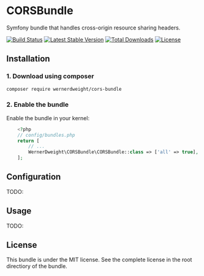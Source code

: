 CORSBundle
====================================

Symfony bundle that handles cross-origin resource sharing headers.

[![Build Status](https://travis-ci.org/wernerdweight/CORSBundle.svg?branch=master)](https://travis-ci.org/wernerdweight/CORSBundle)
[![Latest Stable Version](https://poser.pugx.org/wernerdweight/cors-bundle/v/stable)](https://packagist.org/packages/wernerdweight/cors-bundle)
[![Total Downloads](https://poser.pugx.org/wernerdweight/cors-bundle/downloads)](https://packagist.org/packages/wernerdweight/cors-bundle)
[![License](https://poser.pugx.org/wernerdweight/cors-bundle/license)](https://packagist.org/packages/wernerdweight/cors-bundle)


Installation
------------

### 1. Download using composer

```bash
composer require wernerdweight/cors-bundle
```

### 2. Enable the bundle

Enable the bundle in your kernel:

```php
    <?php
    // config/bundles.php
    return [
        // ...
        WernerDweight\CORSBundle\CORSBundle::class => ['all' => true],
    ];
```

Configuration
------------

TODO:

Usage
------------

TODO:

License
-------
This bundle is under the MIT license. See the complete license in the root directiory of the bundle.
